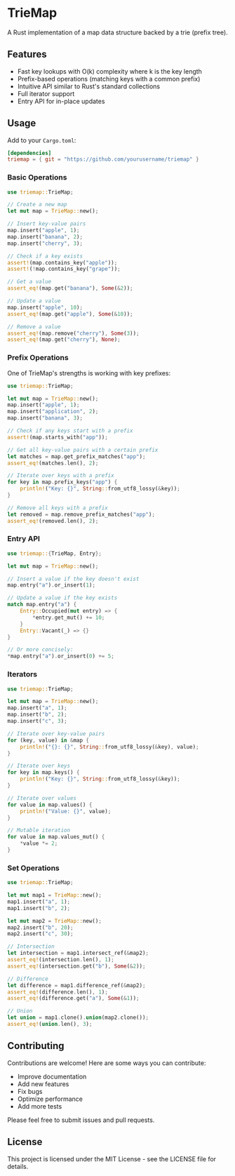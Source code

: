 # TrieMap

A Rust implementation of a map data structure backed by a trie (prefix tree).

## Features

- Fast key lookups with O(k) complexity where k is the key length
- Prefix-based operations (matching keys with a common prefix)
- Intuitive API similar to Rust's standard collections
- Full iterator support
- Entry API for in-place updates

## Usage

Add to your `Cargo.toml`:

```toml
[dependencies]
triemap = { git = "https://github.com/yourusername/triemap" }
```

### Basic Operations

```rust
use triemap::TrieMap;

// Create a new map
let mut map = TrieMap::new();

// Insert key-value pairs
map.insert("apple", 1);
map.insert("banana", 2);
map.insert("cherry", 3);

// Check if a key exists
assert!(map.contains_key("apple"));
assert!(!map.contains_key("grape"));

// Get a value
assert_eq!(map.get("banana"), Some(&2));

// Update a value
map.insert("apple", 10);
assert_eq!(map.get("apple"), Some(&10));

// Remove a value
assert_eq!(map.remove("cherry"), Some(3));
assert_eq!(map.get("cherry"), None);
```

### Prefix Operations

One of TrieMap's strengths is working with key prefixes:

```rust
use triemap::TrieMap;

let mut map = TrieMap::new();
map.insert("apple", 1);
map.insert("application", 2);
map.insert("banana", 3);

// Check if any keys start with a prefix
assert!(map.starts_with("app"));

// Get all key-value pairs with a certain prefix
let matches = map.get_prefix_matches("app");
assert_eq!(matches.len(), 2);

// Iterate over keys with a prefix
for key in map.prefix_keys("app") {
    println!("Key: {}", String::from_utf8_lossy(&key));
}

// Remove all keys with a prefix
let removed = map.remove_prefix_matches("app");
assert_eq!(removed.len(), 2);
```

### Entry API

```rust
use triemap::{TrieMap, Entry};

let mut map = TrieMap::new();

// Insert a value if the key doesn't exist
map.entry("a").or_insert(1);

// Update a value if the key exists
match map.entry("a") {
    Entry::Occupied(mut entry) => {
        *entry.get_mut() += 10;
    }
    Entry::Vacant(_) => {}
}

// Or more concisely:
*map.entry("a").or_insert(0) += 5;
```

### Iterators

```rust
use triemap::TrieMap;

let mut map = TrieMap::new();
map.insert("a", 1);
map.insert("b", 2);
map.insert("c", 3);

// Iterate over key-value pairs
for (key, value) in &map {
    println!("{}: {}", String::from_utf8_lossy(&key), value);
}

// Iterate over keys
for key in map.keys() {
    println!("Key: {}", String::from_utf8_lossy(&key));
}

// Iterate over values
for value in map.values() {
    println!("Value: {}", value);
}

// Mutable iteration
for value in map.values_mut() {
    *value *= 2;
}
```

### Set Operations

```rust
use triemap::TrieMap;

let mut map1 = TrieMap::new();
map1.insert("a", 1);
map1.insert("b", 2);

let mut map2 = TrieMap::new();
map2.insert("b", 20);
map2.insert("c", 30);

// Intersection
let intersection = map1.intersect_ref(&map2);
assert_eq!(intersection.len(), 1);
assert_eq!(intersection.get("b"), Some(&2));

// Difference
let difference = map1.difference_ref(&map2);
assert_eq!(difference.len(), 1);
assert_eq!(difference.get("a"), Some(&1));

// Union
let union = map1.clone().union(map2.clone());
assert_eq!(union.len(), 3);
```

## Contributing

Contributions are welcome! Here are some ways you can contribute:

- Improve documentation
- Add new features
- Fix bugs
- Optimize performance
- Add more tests

Please feel free to submit issues and pull requests.

## License

This project is licensed under the MIT License - see the LICENSE file for details.
